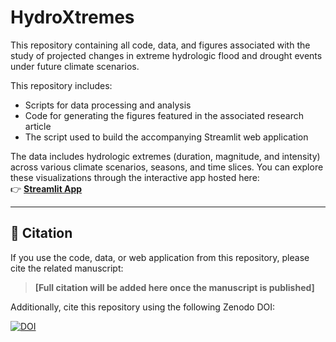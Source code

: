 # HydroXtremes

This repository containing all code, data, and figures associated with the study of projected changes in extreme hydrologic flood and drought events under future climate scenarios.

This repository includes:
- Scripts for data processing and analysis  
- Code for generating the figures featured in the associated research article  
- The script used to build the accompanying Streamlit web application  

The data includes hydrologic extremes (duration, magnitude, and intensity) across various climate scenarios, seasons, and time slices. 
You can explore these visualizations through the interactive app hosted here:  
👉 **[Streamlit App](https://hydroxtremes.streamlit.app/)**

---

## 📖 Citation

If you use the code, data, or web application from this repository, please cite the related manuscript:

> **[Full citation will be added here once the manuscript is published]**

Additionally, cite this repository using the following Zenodo DOI:

[![DOI](https://zenodo.org/badge/974980775.svg)](https://doi.org/10.5281/zenodo.15352548)
